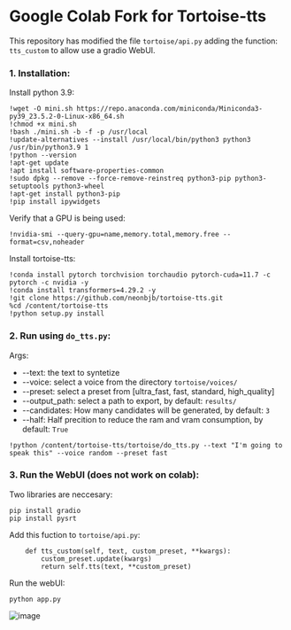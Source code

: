 # Google Colab Fork for Tortoise-tts

This repository has modified the file `tortoise/api.py` adding the function: `tts_custom` to allow use a gradio WebUI.

### 1. Installation:
Install python 3.9:
```
!wget -O mini.sh https://repo.anaconda.com/miniconda/Miniconda3-py39_23.5.2-0-Linux-x86_64.sh
!chmod +x mini.sh
!bash ./mini.sh -b -f -p /usr/local
!update-alternatives --install /usr/local/bin/python3 python3 /usr/bin/python3.9 1
!python --version
!apt-get update
!apt install software-properties-common
!sudo dpkg --remove --force-remove-reinstreq python3-pip python3-setuptools python3-wheel
!apt-get install python3-pip
!pip install ipywidgets
```
Verify that a GPU is being used:
```
!nvidia-smi --query-gpu=name,memory.total,memory.free --format=csv,noheader
```
Install tortoise-tts:
```
!conda install pytorch torchvision torchaudio pytorch-cuda=11.7 -c pytorch -c nvidia -y
!conda install transformers=4.29.2 -y
!git clone https://github.com/neonbjb/tortoise-tts.git
%cd /content/tortoise-tts
!python setup.py install
```
### 2. Run using `do_tts.py`:
Args:
* --text: the text to syntetize
* --voice: select a voice from the directory `tortoise/voices/`
* --preset: select a preset from [ultra_fast, fast, standard, high_quality]
* --output_path: select a path to export, by default: `results/`
* --candidates: How many candidates will be generated, by default: `3`
* --half: Half precition to reduce the ram and vram consumption, by default: `True`
```
!python /content/tortoise-tts/tortoise/do_tts.py --text "I'm going to speak this" --voice random --preset fast
```
### 3. Run the WebUI (does not work on colab):
Two libraries are neccesary:
```
pip install gradio
pip install pysrt
```
Add this fuction to `tortoise/api.py`:
```
    def tts_custom(self, text, custom_preset, **kwargs):
        custom_preset.update(kwargs)
        return self.tts(text, **custom_preset)
```
Run the webUI:
```
python app.py
```
![image](https://github.com/procrastinando/tortoise-tts-google-colab/assets/74340724/eb0ad3e2-2904-445f-b42c-227d420d85bf)

